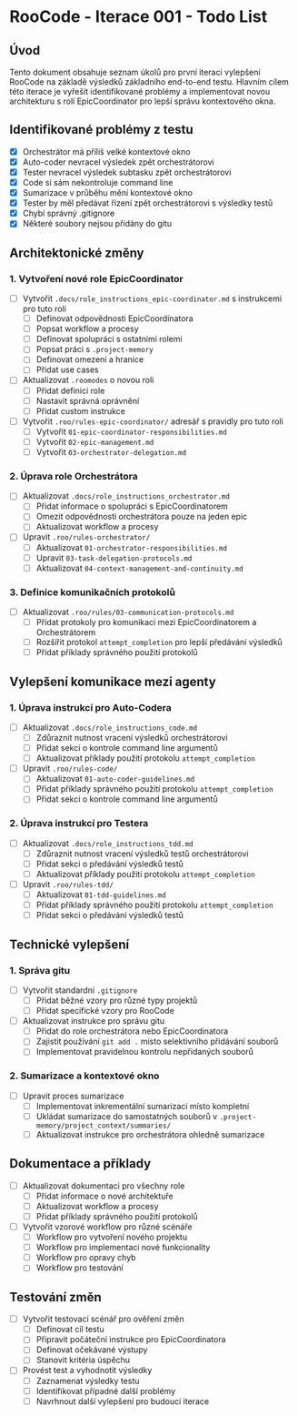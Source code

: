 # RooCode - Iterace 001 - Todo List

## Úvod

Tento dokument obsahuje seznam úkolů pro první iteraci vylepšení RooCode na základě výsledků základního end-to-end testu. Hlavním cílem této iterace je vyřešit identifikované problémy a implementovat novou architekturu s rolí EpicCoordinator pro lepší správu kontextového okna.

## Identifikované problémy z testu

- [x] Orchestrátor má příliš velké kontextové okno
- [x] Auto-coder nevracel výsledek zpět orchestrátorovi
- [x] Tester nevracel výsledek subtasku zpět orchestrátorovi
- [x] Code si sám nekontroluje command line
- [x] Sumarizace v průběhu mění kontextové okno
- [x] Tester by měl předávat řízení zpět orchestrátorovi s výsledky testů
- [x] Chybí správný .gitignore
- [x] Některé soubory nejsou přidány do gitu

## Architektonické změny

### 1. Vytvoření nové role EpicCoordinator

- [ ] Vytvořit `.docs/role_instructions_epic-coordinator.md` s instrukcemi pro tuto roli
  - [ ] Definovat odpovědnosti EpicCoordinatora
  - [ ] Popsat workflow a procesy
  - [ ] Definovat spolupráci s ostatními rolemi
  - [ ] Popsat práci s `.project-memory`
  - [ ] Definovat omezení a hranice
  - [ ] Přidat use cases

- [ ] Aktualizovat `.roomodes` o novou roli
  - [ ] Přidat definici role
  - [ ] Nastavit správná oprávnění
  - [ ] Přidat custom instrukce

- [ ] Vytvořit `.roo/rules-epic-coordinator/` adresář s pravidly pro tuto roli
  - [ ] Vytvořit `01-epic-coordinator-responsibilities.md`
  - [ ] Vytvořit `02-epic-management.md`
  - [ ] Vytvořit `03-orchestrator-delegation.md`

### 2. Úprava role Orchestrátora

- [ ] Aktualizovat `.docs/role_instructions_orchestrator.md`
  - [ ] Přidat informace o spolupráci s EpicCoordinatorem
  - [ ] Omezit odpovědnosti orchestrátora pouze na jeden epic
  - [ ] Aktualizovat workflow a procesy

- [ ] Upravit `.roo/rules-orchestrator/`
  - [ ] Aktualizovat `01-orchestrator-responsibilities.md`
  - [ ] Upravit `03-task-delegation-protocols.md`
  - [ ] Aktualizovat `04-context-management-and-continuity.md`

### 3. Definice komunikačních protokolů

- [ ] Aktualizovat `.roo/rules/03-communication-protocols.md`
  - [ ] Přidat protokoly pro komunikaci mezi EpicCoordinatorem a Orchestrátorem
  - [ ] Rozšířit protokol `attempt_completion` pro lepší předávání výsledků
  - [ ] Přidat příklady správného použití protokolů

## Vylepšení komunikace mezi agenty

### 1. Úprava instrukcí pro Auto-Codera

- [ ] Aktualizovat `.docs/role_instructions_code.md`
  - [ ] Zdůraznit nutnost vracení výsledků orchestrátorovi
  - [ ] Přidat sekci o kontrole command line argumentů
  - [ ] Aktualizovat příklady použití protokolu `attempt_completion`

- [ ] Upravit `.roo/rules-code/`
  - [ ] Aktualizovat `01-auto-coder-guidelines.md`
  - [ ] Přidat příklady správného použití protokolu `attempt_completion`
  - [ ] Přidat sekci o kontrole command line argumentů

### 2. Úprava instrukcí pro Testera

- [ ] Aktualizovat `.docs/role_instructions_tdd.md`
  - [ ] Zdůraznit nutnost vracení výsledků testů orchestrátorovi
  - [ ] Přidat sekci o předávání výsledků testů
  - [ ] Aktualizovat příklady použití protokolu `attempt_completion`

- [ ] Upravit `.roo/rules-tdd/`
  - [ ] Aktualizovat `01-tdd-guidelines.md`
  - [ ] Přidat příklady správného použití protokolu `attempt_completion`
  - [ ] Přidat sekci o předávání výsledků testů

## Technické vylepšení

### 1. Správa gitu

- [ ] Vytvořit standardní `.gitignore`
  - [ ] Přidat běžné vzory pro různé typy projektů
  - [ ] Přidat specifické vzory pro RooCode

- [ ] Aktualizovat instrukce pro správu gitu
  - [ ] Přidat do role orchestrátora nebo EpicCoordinatora
  - [ ] Zajistit používání `git add .` místo selektivního přidávání souborů
  - [ ] Implementovat pravidelnou kontrolu nepřidaných souborů

### 2. Sumarizace a kontextové okno

- [ ] Upravit proces sumarizace
  - [ ] Implementovat inkrementální sumarizaci místo kompletní
  - [ ] Ukládat sumarizace do samostatných souborů v `.project-memory/project_context/summaries/`
  - [ ] Aktualizovat instrukce pro orchestrátora ohledně sumarizace

## Dokumentace a příklady

- [ ] Aktualizovat dokumentaci pro všechny role
  - [ ] Přidat informace o nové architektuře
  - [ ] Aktualizovat workflow a procesy
  - [ ] Přidat příklady správného použití protokolů

- [ ] Vytvořit vzorové workflow pro různé scénáře
  - [ ] Workflow pro vytvoření nového projektu
  - [ ] Workflow pro implementaci nové funkcionality
  - [ ] Workflow pro opravy chyb
  - [ ] Workflow pro testování

## Testování změn

- [ ] Vytvořit testovací scénář pro ověření změn
  - [ ] Definovat cíl testu
  - [ ] Připravit počáteční instrukce pro EpicCoordinatora
  - [ ] Definovat očekávané výstupy
  - [ ] Stanovit kritéria úspěchu

- [ ] Provést test a vyhodnotit výsledky
  - [ ] Zaznamenat výsledky testu
  - [ ] Identifikovat případné další problémy
  - [ ] Navrhnout další vylepšení pro budoucí iterace
